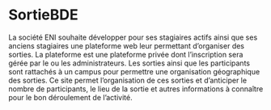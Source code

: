 # SortieBDE
La société ENI souhaite développer 
pour ses stagiaires actifs ainsi que ses anciens stagiaires
une plateforme web leur permettant d’organiser des sorties. 
La plateforme est une plateforme privée dont l’inscription sera gérée par le ou les administrateurs. 
Les sorties ainsi que les participants sont rattachés à un campus pour permettre une organisation
géographique des sorties.
Ce site permet l’organisation de ces sorties et d’anticiper le nombre de participants, le lieu de la sortie 
et autres informations à connaître pour le bon déroulement de l’activité.

